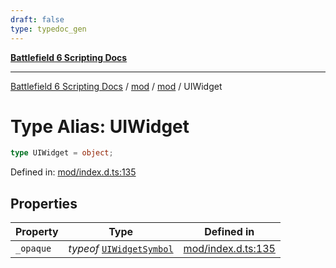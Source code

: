 ```yaml
---
draft: false
type: typedoc_gen
---
```


[**Battlefield 6 Scripting Docs**](../../../_index.md)

***

[Battlefield 6 Scripting Docs](../../../_index.md) / [mod](../../_index.md) / [mod](../_index.md) / UIWidget

# Type Alias: UIWidget

```ts
type UIWidget = object;
```

Defined in: [mod/index.d.ts:135](https://github.com/battlefield-portal-community/portal-docs/blob/ff09b2690670f74de7e97198022e5a97ff1161ff/generators/santiago/mod/index.d.ts#L135)

## Properties

| Property | Type | Defined in |
| ------ | ------ | ------ |
| <a id="_opaque"></a> `_opaque` | *typeof* [`UIWidgetSymbol`](../UIWidgetSymbol/_index.md) | [mod/index.d.ts:135](https://github.com/battlefield-portal-community/portal-docs/blob/ff09b2690670f74de7e97198022e5a97ff1161ff/generators/santiago/mod/index.d.ts#L135) |
